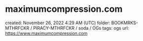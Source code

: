 # maximumcompression.com

created: November 26, 2022 4:29 AM (UTC)
folder: BOOKMRKS-MTHRFCKR / PIRACY-MTHRFCKR / soda / OGs
tags: ogs
url: https://www.maximumcompression.com